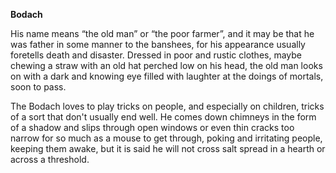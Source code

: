 **Bodach**

His name means “the old man” or “the poor farmer”, and it may be that he was father in some manner to the banshees, for his appearance usually foretells death and disaster. Dressed in poor and rustic clothes, maybe chewing a straw with an old hat perched low on his head, the old man looks on with a dark and knowing eye filled with laughter at the doings of mortals, soon to pass.

The Bodach loves to play tricks on people, and especially on children, tricks of a sort that don't usually end well. He comes down chimneys in the form of a shadow and slips through open windows or even thin cracks too narrow for so much as a mouse to get through, poking and irritating people, keeping them awake, but it is said he will not cross salt spread in a hearth or across a threshold.